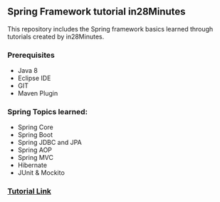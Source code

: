 ## Spring Framework tutorial in28Minutes
This repository includes the Spring framework basics learned through tutorials created by in28Minutes.

### Prerequisites
- Java 8
- Eclipse IDE
- GIT
- Maven Plugin

### Spring Topics learned:
- Spring Core
- Spring Boot
- Spring JDBC and JPA
- Spring AOP
- Spring MVC
- Hibernate
- JUnit & Mockito

### [Tutorial Link](https://www.udemy.com/course/spring-tutorial-for-beginners/)
